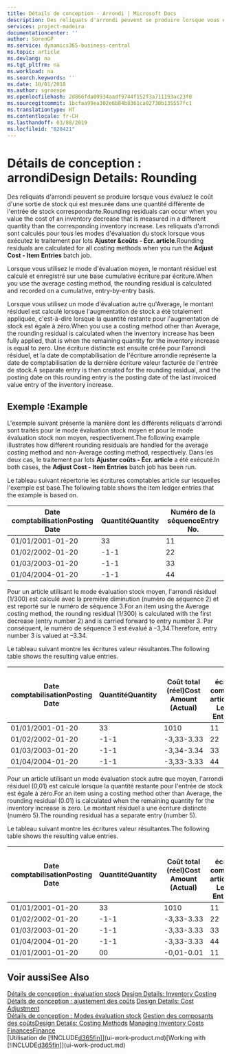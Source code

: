 ```yaml
---
title: Détails de conception - Arrondi | Microsoft Docs
description: Des reliquats d'arrondi peuvent se produire lorsque vous évaluez le coût d'une sortie de stock qui est mesurée dans une quantité différente de l'entrée de stock correspondante. Les reliquats d'arrondi sont calculés pour tous les modes d'évaluation du stock lorsque vous exécutez le traitement par lots **Ajuster &coûts - Écr. article**.
services: project-madeira
documentationcenter: ''
author: SorenGP
ms.service: dynamics365-business-central
ms.topic: article
ms.devlang: na
ms.tgt_pltfrm: na
ms.workload: na
ms.search.keywords: ''
ms.date: 10/01/2018
ms.author: sgroespe
ms.openlocfilehash: 2d866fda09934aadf9744f152f3a711193ac23f0
ms.sourcegitcommit: 1bcfaa99ea302e6b84b8361ca02730b135557fc1
ms.translationtype: HT
ms.contentlocale: fr-CH
ms.lasthandoff: 03/08/2019
ms.locfileid: "820421"
---
```

# <a name="design-details-rounding"></a><span data-ttu-id="f45b5-104">Détails de conception : arrondi</span><span class="sxs-lookup"><span data-stu-id="f45b5-104">Design Details: Rounding</span></span>
<span data-ttu-id="f45b5-105">Des reliquats d'arrondi peuvent se produire lorsque vous évaluez le coût d'une sortie de stock qui est mesurée dans une quantité différente de l'entrée de stock correspondante.</span><span class="sxs-lookup"><span data-stu-id="f45b5-105">Rounding residuals can occur when you value the cost of an inventory decrease that is measured in a different quantity than the corresponding inventory increase.</span></span> <span data-ttu-id="f45b5-106">Les reliquats d'arrondi sont calculés pour tous les modes d'évaluation du stock lorsque vous exécutez le traitement par lots **Ajuster &coûts - Écr. article**.</span><span class="sxs-lookup"><span data-stu-id="f45b5-106">Rounding residuals are calculated for all costing methods when you run the **Adjust Cost - Item Entries** batch job.</span></span>  

 <span data-ttu-id="f45b5-107">Lorsque vous utilisez le mode d'évaluation moyen, le montant résiduel est calculé et enregistré sur une base cumulative écriture par écriture.</span><span class="sxs-lookup"><span data-stu-id="f45b5-107">When you use the average costing method, the rounding residual is calculated and recorded on a cumulative, entry-by-entry basis.</span></span>  

 <span data-ttu-id="f45b5-108">Lorsque vous utilisez un mode d'évaluation autre qu'Average, le montant résiduel est calculé lorsque l'augmentation de stock a été totalement appliquée, c'est-à-dire lorsque la quantité restante pour l'augmentation de stock est égale à zéro.</span><span class="sxs-lookup"><span data-stu-id="f45b5-108">When you use a costing method other than Average, the rounding residual is calculated when the inventory increase has been fully applied, that is when the remaining quantity for the inventory increase is equal to zero.</span></span> <span data-ttu-id="f45b5-109">Une écriture distincte est ensuite créée pour l'arrondi résiduel, et la date de comptabilisation de l'écriture arrondie représente la date de comptabilisation de la dernière écriture valeur facturée de l'entrée de stock.</span><span class="sxs-lookup"><span data-stu-id="f45b5-109">A separate entry is then created for the rounding residual, and the posting date on this rounding entry is the posting date of the last invoiced value entry of the inventory increase.</span></span>  

## <a name="example"></a><span data-ttu-id="f45b5-110">Exemple :</span><span class="sxs-lookup"><span data-stu-id="f45b5-110">Example</span></span>  
 <span data-ttu-id="f45b5-111">L'exemple suivant présente la manière dont les différents reliquats d'arrondi sont traités pour le mode évaluation stock moyen et pour le mode évaluation stock non moyen, respectivement.</span><span class="sxs-lookup"><span data-stu-id="f45b5-111">The following example illustrates how different rounding residuals are handled for the average costing method and non-Average costing method, respectively.</span></span> <span data-ttu-id="f45b5-112">Dans les deux cas, le traitement par lots **Ajuster coûts - Écr. article** a été exécuté.</span><span class="sxs-lookup"><span data-stu-id="f45b5-112">In both cases, the **Adjust Cost - Item Entries** batch job has been run.</span></span>  

 <span data-ttu-id="f45b5-113">Le tableau suivant répertorie les écritures comptables article sur lesquelles l'exemple est basé.</span><span class="sxs-lookup"><span data-stu-id="f45b5-113">The following table shows the item ledger entries that the example is based on.</span></span>  

|<span data-ttu-id="f45b5-114">Date comptabilisation</span><span class="sxs-lookup"><span data-stu-id="f45b5-114">Posting Date</span></span>|<span data-ttu-id="f45b5-115">Quantité</span><span class="sxs-lookup"><span data-stu-id="f45b5-115">Quantity</span></span>|<span data-ttu-id="f45b5-116">Numéro de la séquence</span><span class="sxs-lookup"><span data-stu-id="f45b5-116">Entry No.</span></span>|  
|------------------|--------------|---------------|  
|<span data-ttu-id="f45b5-117">01/01/20</span><span class="sxs-lookup"><span data-stu-id="f45b5-117">01-01-20</span></span>|<span data-ttu-id="f45b5-118">3</span><span class="sxs-lookup"><span data-stu-id="f45b5-118">3</span></span>|<span data-ttu-id="f45b5-119">1</span><span class="sxs-lookup"><span data-stu-id="f45b5-119">1</span></span>|  
|<span data-ttu-id="f45b5-120">01/02/20</span><span class="sxs-lookup"><span data-stu-id="f45b5-120">02-01-20</span></span>|<span data-ttu-id="f45b5-121">-1</span><span class="sxs-lookup"><span data-stu-id="f45b5-121">-1</span></span>|<span data-ttu-id="f45b5-122">2</span><span class="sxs-lookup"><span data-stu-id="f45b5-122">2</span></span>|  
|<span data-ttu-id="f45b5-123">01/03/20</span><span class="sxs-lookup"><span data-stu-id="f45b5-123">03-01-20</span></span>|<span data-ttu-id="f45b5-124">-1</span><span class="sxs-lookup"><span data-stu-id="f45b5-124">-1</span></span>|<span data-ttu-id="f45b5-125">3</span><span class="sxs-lookup"><span data-stu-id="f45b5-125">3</span></span>|  
|<span data-ttu-id="f45b5-126">01/04/20</span><span class="sxs-lookup"><span data-stu-id="f45b5-126">04-01-20</span></span>|<span data-ttu-id="f45b5-127">-1</span><span class="sxs-lookup"><span data-stu-id="f45b5-127">-1</span></span>|<span data-ttu-id="f45b5-128">4</span><span class="sxs-lookup"><span data-stu-id="f45b5-128">4</span></span>|  

 <span data-ttu-id="f45b5-129">Pour un article utilisant le mode évaluation stock moyen, l'arrondi résiduel (1/300) est calculé avec la première diminution (numéro de séquence 2) et est reporté sur le numéro de séquence 3.</span><span class="sxs-lookup"><span data-stu-id="f45b5-129">For an item using the Average costing method, the rounding residual (1/300) is calculated with the first decrease (entry number 2) and is carried forward to entry number 3.</span></span> <span data-ttu-id="f45b5-130">Par conséquent, le numéro de séquence 3 est évalué à –3,34.</span><span class="sxs-lookup"><span data-stu-id="f45b5-130">Therefore, entry number 3 is valued at –3.34.</span></span>  

 <span data-ttu-id="f45b5-131">Le tableau suivant montre les écritures valeur résultantes.</span><span class="sxs-lookup"><span data-stu-id="f45b5-131">The following table shows the resulting value entries.</span></span>  

|<span data-ttu-id="f45b5-132">Date comptabilisation</span><span class="sxs-lookup"><span data-stu-id="f45b5-132">Posting Date</span></span>|<span data-ttu-id="f45b5-133">Quantité</span><span class="sxs-lookup"><span data-stu-id="f45b5-133">Quantity</span></span>|<span data-ttu-id="f45b5-134">Coût total (réel)</span><span class="sxs-lookup"><span data-stu-id="f45b5-134">Cost Amount (Actual)</span></span>|<span data-ttu-id="f45b5-135">N° écriture comptable article</span><span class="sxs-lookup"><span data-stu-id="f45b5-135">Item Ledger Entry No.</span></span>|<span data-ttu-id="f45b5-136">Numéro de la séquence</span><span class="sxs-lookup"><span data-stu-id="f45b5-136">Entry No.</span></span>|  
|------------------|--------------|----------------------------|---------------------------|---------------|  
|<span data-ttu-id="f45b5-137">01/01/20</span><span class="sxs-lookup"><span data-stu-id="f45b5-137">01-01-20</span></span>|<span data-ttu-id="f45b5-138">3</span><span class="sxs-lookup"><span data-stu-id="f45b5-138">3</span></span>|<span data-ttu-id="f45b5-139">10</span><span class="sxs-lookup"><span data-stu-id="f45b5-139">10</span></span>|<span data-ttu-id="f45b5-140">1</span><span class="sxs-lookup"><span data-stu-id="f45b5-140">1</span></span>|<span data-ttu-id="f45b5-141">1</span><span class="sxs-lookup"><span data-stu-id="f45b5-141">1</span></span>|  
|<span data-ttu-id="f45b5-142">01/02/20</span><span class="sxs-lookup"><span data-stu-id="f45b5-142">02-01-20</span></span>|<span data-ttu-id="f45b5-143">-1</span><span class="sxs-lookup"><span data-stu-id="f45b5-143">-1</span></span>|<span data-ttu-id="f45b5-144">-3,33</span><span class="sxs-lookup"><span data-stu-id="f45b5-144">-3.33</span></span>|<span data-ttu-id="f45b5-145">2</span><span class="sxs-lookup"><span data-stu-id="f45b5-145">2</span></span>|<span data-ttu-id="f45b5-146">2</span><span class="sxs-lookup"><span data-stu-id="f45b5-146">2</span></span>|  
|<span data-ttu-id="f45b5-147">01/03/20</span><span class="sxs-lookup"><span data-stu-id="f45b5-147">03-01-20</span></span>|<span data-ttu-id="f45b5-148">-1</span><span class="sxs-lookup"><span data-stu-id="f45b5-148">-1</span></span>|<span data-ttu-id="f45b5-149">-3,34</span><span class="sxs-lookup"><span data-stu-id="f45b5-149">-3.34</span></span>|<span data-ttu-id="f45b5-150">3</span><span class="sxs-lookup"><span data-stu-id="f45b5-150">3</span></span>|<span data-ttu-id="f45b5-151">3</span><span class="sxs-lookup"><span data-stu-id="f45b5-151">3</span></span>|  
|<span data-ttu-id="f45b5-152">01/04/20</span><span class="sxs-lookup"><span data-stu-id="f45b5-152">04-01-20</span></span>|<span data-ttu-id="f45b5-153">-1</span><span class="sxs-lookup"><span data-stu-id="f45b5-153">-1</span></span>|<span data-ttu-id="f45b5-154">-3,33</span><span class="sxs-lookup"><span data-stu-id="f45b5-154">-3.33</span></span>|<span data-ttu-id="f45b5-155">4</span><span class="sxs-lookup"><span data-stu-id="f45b5-155">4</span></span>|<span data-ttu-id="f45b5-156">4</span><span class="sxs-lookup"><span data-stu-id="f45b5-156">4</span></span>|  

 <span data-ttu-id="f45b5-157">Pour un article utilisant un mode évaluation stock autre que moyen, l'arrondi résiduel (0,01) est calculé lorsque la quantité restante pour l'entrée de stock est égale à zéro.</span><span class="sxs-lookup"><span data-stu-id="f45b5-157">For an item using a costing method other than Average, the rounding residual (0.01) is calculated when the remaining quantity for the inventory increase is zero.</span></span> <span data-ttu-id="f45b5-158">Le montant résiduel a une écriture distincte (numéro 5).</span><span class="sxs-lookup"><span data-stu-id="f45b5-158">The rounding residual has a separate entry (number 5).</span></span>  

 <span data-ttu-id="f45b5-159">Le tableau suivant montre les écritures valeur résultantes.</span><span class="sxs-lookup"><span data-stu-id="f45b5-159">The following table shows the resulting value entries.</span></span>  

|<span data-ttu-id="f45b5-160">Date comptabilisation</span><span class="sxs-lookup"><span data-stu-id="f45b5-160">Posting Date</span></span>|<span data-ttu-id="f45b5-161">Quantité</span><span class="sxs-lookup"><span data-stu-id="f45b5-161">Quantity</span></span>|<span data-ttu-id="f45b5-162">Coût total (réel)</span><span class="sxs-lookup"><span data-stu-id="f45b5-162">Cost Amount (Actual)</span></span>|<span data-ttu-id="f45b5-163">N° écriture comptable article</span><span class="sxs-lookup"><span data-stu-id="f45b5-163">Item Ledger Entry No.</span></span>|<span data-ttu-id="f45b5-164">Numéro de la séquence</span><span class="sxs-lookup"><span data-stu-id="f45b5-164">Entry No.</span></span>|  
|------------------|--------------|----------------------------|---------------------------|---------------|  
|<span data-ttu-id="f45b5-165">01/01/20</span><span class="sxs-lookup"><span data-stu-id="f45b5-165">01-01-20</span></span>|<span data-ttu-id="f45b5-166">3</span><span class="sxs-lookup"><span data-stu-id="f45b5-166">3</span></span>|<span data-ttu-id="f45b5-167">10</span><span class="sxs-lookup"><span data-stu-id="f45b5-167">10</span></span>|<span data-ttu-id="f45b5-168">1</span><span class="sxs-lookup"><span data-stu-id="f45b5-168">1</span></span>|<span data-ttu-id="f45b5-169">1</span><span class="sxs-lookup"><span data-stu-id="f45b5-169">1</span></span>|  
|<span data-ttu-id="f45b5-170">01/02/20</span><span class="sxs-lookup"><span data-stu-id="f45b5-170">02-01-20</span></span>|<span data-ttu-id="f45b5-171">-1</span><span class="sxs-lookup"><span data-stu-id="f45b5-171">-1</span></span>|<span data-ttu-id="f45b5-172">-3,33</span><span class="sxs-lookup"><span data-stu-id="f45b5-172">-3.33</span></span>|<span data-ttu-id="f45b5-173">2</span><span class="sxs-lookup"><span data-stu-id="f45b5-173">2</span></span>|<span data-ttu-id="f45b5-174">2</span><span class="sxs-lookup"><span data-stu-id="f45b5-174">2</span></span>|  
|<span data-ttu-id="f45b5-175">01/03/20</span><span class="sxs-lookup"><span data-stu-id="f45b5-175">03-01-20</span></span>|<span data-ttu-id="f45b5-176">-1</span><span class="sxs-lookup"><span data-stu-id="f45b5-176">-1</span></span>|<span data-ttu-id="f45b5-177">-3,33</span><span class="sxs-lookup"><span data-stu-id="f45b5-177">-3.33</span></span>|<span data-ttu-id="f45b5-178">3</span><span class="sxs-lookup"><span data-stu-id="f45b5-178">3</span></span>|<span data-ttu-id="f45b5-179">3</span><span class="sxs-lookup"><span data-stu-id="f45b5-179">3</span></span>|  
|<span data-ttu-id="f45b5-180">01/04/20</span><span class="sxs-lookup"><span data-stu-id="f45b5-180">04-01-20</span></span>|<span data-ttu-id="f45b5-181">-1</span><span class="sxs-lookup"><span data-stu-id="f45b5-181">-1</span></span>|<span data-ttu-id="f45b5-182">-3,33</span><span class="sxs-lookup"><span data-stu-id="f45b5-182">-3.33</span></span>|<span data-ttu-id="f45b5-183">4</span><span class="sxs-lookup"><span data-stu-id="f45b5-183">4</span></span>|<span data-ttu-id="f45b5-184">4</span><span class="sxs-lookup"><span data-stu-id="f45b5-184">4</span></span>|  
|<span data-ttu-id="f45b5-185">01/01/20</span><span class="sxs-lookup"><span data-stu-id="f45b5-185">01-01-20</span></span>|<span data-ttu-id="f45b5-186">0</span><span class="sxs-lookup"><span data-stu-id="f45b5-186">0</span></span>|<span data-ttu-id="f45b5-187">-0,01</span><span class="sxs-lookup"><span data-stu-id="f45b5-187">-0.01</span></span>|<span data-ttu-id="f45b5-188">1</span><span class="sxs-lookup"><span data-stu-id="f45b5-188">1</span></span>|<span data-ttu-id="f45b5-189">5</span><span class="sxs-lookup"><span data-stu-id="f45b5-189">5</span></span>|  

## <a name="see-also"></a><span data-ttu-id="f45b5-190">Voir aussi</span><span class="sxs-lookup"><span data-stu-id="f45b5-190">See Also</span></span>  
 <span data-ttu-id="f45b5-191">[Détails de conception : évaluation stock](design-details-inventory-costing.md) </span><span class="sxs-lookup"><span data-stu-id="f45b5-191">[Design Details: Inventory Costing](design-details-inventory-costing.md) </span></span>  
 <span data-ttu-id="f45b5-192">[Détails de conception : ajustement des coûts](design-details-cost-adjustment.md) </span><span class="sxs-lookup"><span data-stu-id="f45b5-192">[Design Details: Cost Adjustment](design-details-cost-adjustment.md) </span></span>  
 <span data-ttu-id="f45b5-193">[Détails de conception : Modes évaluation stock](design-details-costing-methods.md) [Gestion des composants des coûts](finance-manage-inventory-costs.md)</span><span class="sxs-lookup"><span data-stu-id="f45b5-193">[Design Details: Costing Methods](design-details-costing-methods.md) [Managing Inventory Costs](finance-manage-inventory-costs.md)</span></span>  
 [<span data-ttu-id="f45b5-194">Finances</span><span class="sxs-lookup"><span data-stu-id="f45b5-194">Finance</span></span>](finance.md)  
 <span data-ttu-id="f45b5-195">[Utilisation de [!INCLUDE[d365fin](includes/d365fin_md.md)]](ui-work-product.md)</span><span class="sxs-lookup"><span data-stu-id="f45b5-195">[Working with [!INCLUDE[d365fin](includes/d365fin_md.md)]](ui-work-product.md)</span></span>
